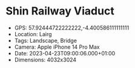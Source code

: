 # Shin Railway Viaduct

- GPS: 57.92444722222222,-4.400586111111111
- Location: Lairg
- Tags: Landscape, Bridge
- Camera: Apple iPhone 14 Pro Max
- Date: 2023-04-23T09:00:06.000+01:00
- Dimensions: 4032x3024

